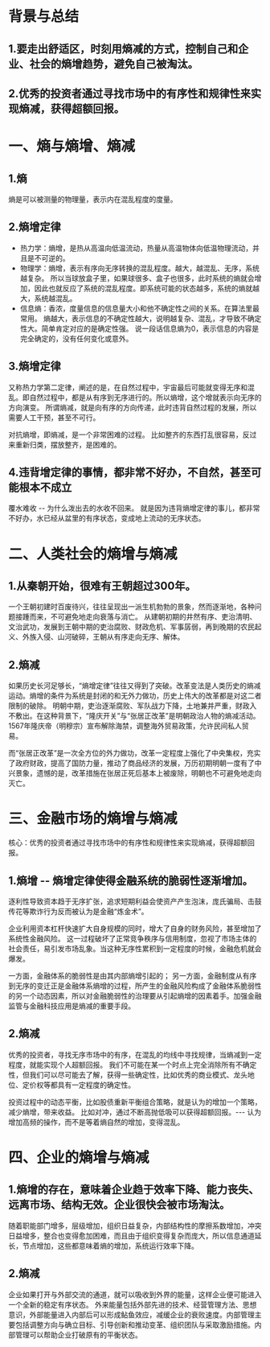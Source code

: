 # 背景与总结
## 1.要走出舒适区，时刻用熵减的方式，控制自己和企业、社会的熵增趋势，避免自己被淘汰。
## 2.优秀的投资者通过寻找市场中的有序性和规律性来实现熵减，获得超额回报。

# 一、熵与熵增、熵减
## 1.熵
熵是可以被测量的物理量，表示内在混乱程度的度量。

## 2.熵增定律
* 热力学：熵增，是热从高温向低温流动，热量从高温物体向低温物理流动，并且是不可逆的。
* 物理学：熵增，表示有序向无序转换的混乱程度。越大，越混乱、无序，系统越复杂。
所以当球放盒子里，如果球很多、盒子也很多，此时系统的熵就会增加，因此也就反应了系统的混乱程度。即系统可能的状态越多，系统的熵就越大，系统越混乱。
* 信息熵：香浓，度量信息的信息量大小和他不确定性之间的关系。在算法里最常用。
熵越大，表示信息的不确定性越大，说明越复杂、混乱，才导致不确定性大。简单肯定对应的是确定性强。
说一段话信息熵为0，表示信息的内容是完全确定的，没有任何变化或意外。

## 3.熵增定律
又称热力学第二定律，阐述的是，在自然过程中，宇宙最后可能就变得无序和混乱。即自然过程中，都是从有序到无序进行的。所以熵增，这个增就表示向无序的方向演变。
所谓熵减，就是向有序的方向传递，此时违背自然过程的发展，所以需要人工干预，甚至不可行。

对抗熵增，即熵减，是一个非常困难的过程。
比如整齐的东西打乱很容易，反过来重新归类，摆放整齐，是困难的。

## 4.违背增定律的事情，都非常不好办，不自然，甚至可能根本不成立
覆水难收 -- 为什么泼出去的水收不回来。
就是因为违背熵增定律的事儿，都非常不好办，水已经从盆里的有序状态，变成地上流动的无序状态。


# 二、人类社会的熵增与熵减
## 1.从秦朝开始，很难有王朝超过300年。
一个王朝初建时百废待兴，往往呈现出一派生机勃勃的景象，然而逐渐地，各种问题接踵而来，不可避免地走向衰落与消亡。
从建朝初期的井然有序、吏治清明、文治武功，发展到王朝中期的吏治腐败、财政危机、军事孱弱，再到晚期的农民起义、外族入侵、山河破碎，王朝从有序走向无序、解体。

## 2.熵减
如果历史长河足够长，“熵增定律”往往又得到了突破。改革变法是人类历史的熵减运动。熵增的条件为系统是封闭的和无外力做功，历史上伟大的改革都是对这二者限制的破除。
明朝中期，吏治逐渐腐败、军队战力下降，土地兼并严重，财政入不敷出。在这种背景下，“隆庆开关”与“张居正改革”是明朝政治人物的熵减活动。
1567年隆庆帝（明穆宗）宣布解除海禁，调整海外贸易政策，允许民间私人贸易。

而“张居正改革”是一次全方位的外力做功，改革一定程度上强化了中央集权，充实了政府财政，提高了国防力量，推动了商品经济的发展，万历初期明朝一度有了中兴景象，遗憾的是，改革措施在张居正死后基本上被废除，明朝也不可避免地走向灭亡。

# 三、金融市场的熵增与熵减
核心：优秀的投资者通过寻找市场中的有序性和规律性来实现熵减，获得超额回报。

## 1.熵增 -- 熵增定律使得金融系统的脆弱性逐渐增加。
逐利性导致资本趋于无序扩张，追求短期利益会使资产产生泡沫，庞氏骗局、击鼓传花等欺诈行为反而被认为是金融“炼金术”。

企业利用资本杠杆快速扩大自身规模的同时，增大了自身的财务风险，甚至增加了系统性金融风险。
这一过程破坏了正常竞争秩序与信用制度，忽视了市场主体的社会责任，易引发市场乱象。当这种无序性累积到一定程度的时候，金融危机就会爆发。

一方面，金融体系的脆弱性是由其内部熵增引起的；
另一方面，金融制度从有序到无序的变迁正是金融体系熵增的过程，所产生的金融风险构成了金融体系脆弱性的另一个动态因素，所以对金融脆弱性的治理要从引起熵增的因素着手。加强金融监管与金融科技应用是熵减的重要手段。

## 2.熵减
优秀的投资者，寻找无序市场中的有序，在混乱的均线中寻找规律，当熵减到一定程度，就能实现个人超额回报。
我们不可能在某一个时点上完全消除所有不确定性，但我们可以尽可能去了解，获得一些确定性，比如优秀的商业模式、龙头地位、定价权等都具有一定程度的确定性。

投资过程中的动态平衡，比如股债重新平衡组合策略，就是认为的增加一个策略，减少熵增，带来收益。
比如对冲，通过不断高抛低吸可以获得超额回报。--- 认为增加高频的操作，而不是等着熵自然的增加，变得混乱。

# 四、企业的熵增与熵减
## 1.熵增的存在，意味着企业趋于效率下降、能力丧失、远离市场、结构无效。企业很快会被市场淘汰。
随着职能部门增多，层级增加，组织日益复杂，内部结构性的摩擦系数增加，冲突日益增多，整合也变得愈加困难，而且由于组织变得复杂而庞大，所以信息通道延长，节点增加，这些都意味着熵的增加，系统运行效率下降。

## 2.熵减
企业如果打开与外部交流的通道，就可以吸收到外界的能量，这样企业便可能进入一个全新的稳定有序状态。
外来能量包括外部先进的技术、经营管理方法、思想意识，外部能量进入内部后可以形成鲇鱼效应，减缓企业的衰败速度。内部管理主要包括调整方向与确立目标、引导创新和推动变革、组织团队与采取激励措施。内部管理可以帮助企业打破原有的平衡状态。